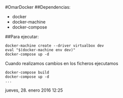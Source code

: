 #OmarDocker
##Dependencias:
- docker
- docker-machine
- docker-compose

##Para ejecutar:
```
docker-machine create --driver virtualbox dev
eval "$(docker-machine env dev)"
docker-compose up -d
```
Cuando realizamos cambios en los ficheros ejecutamos
```
docker-compose build
docker-compose up -d
...
```
jueves, 28. enero 2016 12:25 

